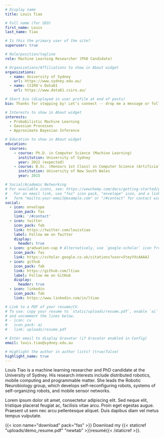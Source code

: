 ```yaml
---
# Display name
title: Louis Tiao

# Full name (for SEO)
first_name: Louis
last_name: Tiao

# Is this the primary user of the site?
superuser: true

# Role/position/tagline
role: Machine Learning Researcher (PhD Candidate)

# Organizations/Affiliations to show in About widget
organizations:
  - name: University of Sydney
    url: https://www.sydney.edu.au/
  - name: CSIRO's Data61
    url: https://www.data61.csiro.au/

# Short bio (displayed in user profile at end of posts)
bio: Thanks for stopping by! Let's connect -- drop me a message or follow me

# Interests to show in About widget
interests:
  - Probabilistic Machine Learning
  - Gaussian Processes
  - Approximate Bayesian Inference

# Education to show in About widget
education:
  courses:
    - course: Ph.D. in Computer Science (Machine Learning)
      institution: University of Sydney
      year: 2022 (expected)
    - course: B.Sc. (Honours 1st Class) in Computer Science (Artificial Intelligence and Mathematics)
      institution: University of New South Wales
      year: 2015

# Social/Academic Networking
# For available icons, see: https://wowchemy.com/docs/getting-started/page-builder/#icons
#   For an email link, use "fas" icon pack, "envelope" icon, and a link in the
#   form "mailto:your-email@example.com" or "/#contact" for contact widget.
social:
  - icon: envelope
    icon_pack: fas
    link: '/#contact'
  - icon: twitter
    icon_pack: fab
    link: https://twitter.com/louistiao
    label: Follow me on Twitter
    display:
      header: true
  - icon: graduation-cap # Alternatively, use `google-scholar` icon from `ai` icon pack
    icon_pack: fas
    link: https://scholar.google.co.uk/citations?user=5teyYXcAAAAJ
  - icon: github
    icon_pack: fab
    link: https://github.com/ltiao
    label: Follow me on GitHub
    display:
      header: true
  - icon: linkedin
    icon_pack: fab
    link: https://www.linkedin.com/in/ltiao

# Link to a PDF of your resume/CV.
# To use: copy your resume to `static/uploads/resume.pdf`, enable `ai` icons in `params.yaml`,
# and uncomment the lines below.
# - icon: cv
#   icon_pack: ai
#   link: uploads/resume.pdf

# Enter email to display Gravatar (if Gravatar enabled in Config)
email: louis.tiao@sydney.edu.au

# Highlight the author in author lists? (true/false)
highlight_name: true
---
```


Louis Tiao is a machine learning researcher and PhD candidate at the University of Sydney. His research interests include distributed robotics, mobile computing and programmable matter. She leads the Robotic Neurobiology group, which develops self-reconfiguring robots, systems of self-organizing robots, and mobile sensor networks.

Lorem ipsum dolor sit amet, consectetur adipiscing elit. Sed neque elit, tristique placerat feugiat ac, facilisis vitae arcu. Proin eget egestas augue. Praesent ut sem nec arcu pellentesque aliquet. Duis dapibus diam vel metus tempus vulputate.

{{< icon name="download" pack="fas" >}} Download my {{< staticref "uploads/demo_resume.pdf" "newtab" >}}resumé{{< /staticref >}}.
